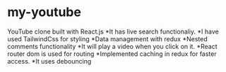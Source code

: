 # my-youtube
YouTube clone built with React.js
*It has live search functionaliy.
*I have used TailwindCss for styling
*Data management with redux
*Nested comments functionality 
*It will play a video when you click on it.
*React router dom is used for routing
*Implemented caching in redux for faster access.
*It uses debouncing
